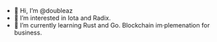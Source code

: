 - 👋 Hi, I’m @doubleaz
- 👀 I’m interested in Iota and Radix. 
- 🌱 I’m currently learning Rust and Go. Blockchain im·plemenation for business.

<!---
doubleaz/doubleaz is a ✨ special ✨ repository because its `README.md` (this file) appears on your GitHub profile.
You can click the Preview link to take a look at your changes.
--->
